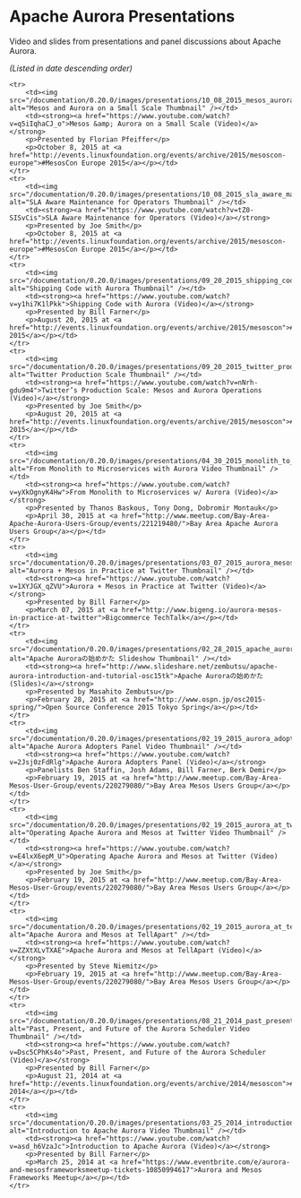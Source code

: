 # Apache Aurora Presentations
Video and slides from presentations and panel discussions about Apache Aurora.

_(Listed in date descending order)_

<table>

	<tr>
		<td><img src="/documentation/0.20.0/images/presentations/10_08_2015_mesos_aurora_on_a_small_scale_thumb.png" alt="Mesos and Aurora on a Small Scale Thumbnail" /></td>
		<td><strong><a href="https://www.youtube.com/watch?v=q5iIqhaCJ_o">Mesos &amp; Aurora on a Small Scale (Video)</a></strong>
		<p>Presented by Florian Pfeiffer</p>
		<p>October 8, 2015 at <a href="http://events.linuxfoundation.org/events/archive/2015/mesoscon-europe">#MesosCon Europe 2015</a></p></td>
	</tr>
	<tr>
		<td><img src="/documentation/0.20.0/images/presentations/10_08_2015_sla_aware_maintenance_for_operators_thumb.png" alt="SLA Aware Maintenance for Operators Thumbnail" /></td>
		<td><strong><a href="https://www.youtube.com/watch?v=tZ0-SISvCis">SLA Aware Maintenance for Operators (Video)</a></strong>
		<p>Presented by Joe Smith</p>
		<p>October 8, 2015 at <a href="http://events.linuxfoundation.org/events/archive/2015/mesoscon-europe">#MesosCon Europe 2015</a></p></td>
	</tr>
	<tr>
		<td><img src="/documentation/0.20.0/images/presentations/09_20_2015_shipping_code_with_aurora_thumb.png" alt="Shipping Code with Aurora Thumbnail" /></td>
		<td><strong><a href="https://www.youtube.com/watch?v=y1hi7K1lPkk">Shipping Code with Aurora (Video)</a></strong>
		<p>Presented by Bill Farner</p>
		<p>August 20, 2015 at <a href="http://events.linuxfoundation.org/events/archive/2015/mesoscon">#MesosCon 2015</a></p></td>
	</tr>
	<tr>
		<td><img src="/documentation/0.20.0/images/presentations/09_20_2015_twitter_production_scale_thumb.png" alt="Twitter Production Scale Thumbnail" /></td>
		<td><strong><a href="https://www.youtube.com/watch?v=nNrh-gdu9m4">Twitter’s Production Scale: Mesos and Aurora Operations (Video)</a></strong>
		<p>Presented by Joe Smith</p>
		<p>August 20, 2015 at <a href="http://events.linuxfoundation.org/events/archive/2015/mesoscon">#MesosCon 2015</a></p></td>
	</tr>
	<tr>
		<td><img src="/documentation/0.20.0/images/presentations/04_30_2015_monolith_to_microservices_thumb.png" alt="From Monolith to Microservices with Aurora Video Thumbnail" /></td>
		<td><strong><a href="https://www.youtube.com/watch?v=yXkOgnyK4Hw">From Monolith to Microservices w/ Aurora (Video)</a></strong>
		<p>Presented by Thanos Baskous, Tony Dong, Dobromir Montauk</p>
		<p>April 30, 2015 at <a href="http://www.meetup.com/Bay-Area-Apache-Aurora-Users-Group/events/221219480/">Bay Area Apache Aurora Users Group</a></p></td>
	</tr>
	<tr>
		<td><img src="/documentation/0.20.0/images/presentations/03_07_2015_aurora_mesos_in_practice_at_twitter_thumb.png" alt="Aurora + Mesos in Practice at Twitter Thumbnail" /></td>
		<td><strong><a href="https://www.youtube.com/watch?v=1XYJGX_qZVU">Aurora + Mesos in Practice at Twitter (Video)</a></strong>
		<p>Presented by Bill Farner</p>
		<p>March 07, 2015 at <a href="http://www.bigeng.io/aurora-mesos-in-practice-at-twitter">Bigcommerce TechTalk</a></p></td>
	</tr>
	<tr>
		<td><img src="/documentation/0.20.0/images/presentations/02_28_2015_apache_aurora_thumb.png" alt="Apache Auroraの始めかた Slideshow Thumbnail" /></td>
		<td><strong><a href="http://www.slideshare.net/zembutsu/apache-aurora-introduction-and-tutorial-osc15tk">Apache Auroraの始めかた (Slides)</a></strong>
		<p>Presented by Masahito Zembutsu</p>
		<p>February 28, 2015 at <a href="http://www.ospn.jp/osc2015-spring/">Open Source Conference 2015 Tokyo Spring</a></p></td>
	</tr>
	<tr>
		<td><img src="/documentation/0.20.0/images/presentations/02_19_2015_aurora_adopters_panel_thumb.png" alt="Apache Aurora Adopters Panel Video Thumbnail" /></td>
		<td><strong><a href="https://www.youtube.com/watch?v=2Jsj0zFdRlg">Apache Aurora Adopters Panel (Video)</a></strong>
		<p>Panelists Ben Staffin, Josh Adams, Bill Farner, Berk Demir</p>
		<p>February 19, 2015 at <a href="http://www.meetup.com/Bay-Area-Mesos-User-Group/events/220279080/">Bay Area Mesos Users Group</a></p></td>
	</tr>
	<tr>
		<td><img src="/documentation/0.20.0/images/presentations/02_19_2015_aurora_at_twitter_thumb.png" alt="Operating Apache Aurora and Mesos at Twitter Video Thumbnail" /></td>
		<td><strong><a href="https://www.youtube.com/watch?v=E4lxX6epM_U">Operating Apache Aurora and Mesos at Twitter (Video)</a></strong>
		<p>Presented by Joe Smith</p>
		<p>February 19, 2015 at <a href="http://www.meetup.com/Bay-Area-Mesos-User-Group/events/220279080/">Bay Area Mesos Users Group</a></p></td>
	</tr>
	<tr>
		<td><img src="/documentation/0.20.0/images/presentations/02_19_2015_aurora_at_tellapart_thumb.png" alt="Apache Aurora and Mesos at TellApart" /></td>
		<td><strong><a href="https://www.youtube.com/watch?v=ZZXtXLvTXAE">Apache Aurora and Mesos at TellApart (Video)</a></strong>
		<p>Presented by Steve Niemitz</p>
		<p>February 19, 2015 at <a href="http://www.meetup.com/Bay-Area-Mesos-User-Group/events/220279080/">Bay Area Mesos Users Group</a></p></td>
	</tr>
	<tr>
		<td><img src="/documentation/0.20.0/images/presentations/08_21_2014_past_present_future_thumb.png" alt="Past, Present, and Future of the Aurora Scheduler Video Thumbnail" /></td>
		<td><strong><a href="https://www.youtube.com/watch?v=Dsc5CPhKs4o">Past, Present, and Future of the Aurora Scheduler (Video)</a></strong>
		<p>Presented by Bill Farner</p>
		<p>August 21, 2014 at <a href="http://events.linuxfoundation.org/events/archive/2014/mesoscon">#MesosCon 2014</a></p></td>
	</tr>
	<tr>
		<td><img src="/documentation/0.20.0/images/presentations/03_25_2014_introduction_to_aurora_thumb.png" alt="Introduction to Apache Aurora Video Thumbnail" /></td>
		<td><strong><a href="https://www.youtube.com/watch?v=asd_h6VzaJc">Introduction to Apache Aurora (Video)</a></strong>
		<p>Presented by Bill Farner</p>
		<p>March 25, 2014 at <a href="https://www.eventbrite.com/e/aurora-and-mesosframeworksmeetup-tickets-10850994617">Aurora and Mesos Frameworks Meetup</a></p></td>
	</tr>
</table>
